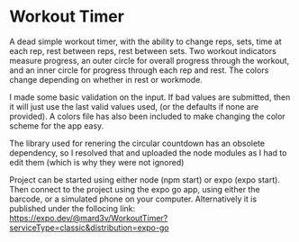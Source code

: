 # Workout Timer

A dead simple workout timer, with the ability to change reps, sets, time at each rep, rest between reps, rest between sets. Two workout indicators measure progress, an outer circle for overall progress through the workout, and an inner circle for progress through each rep and rest. The colors change depending on whether in rest or workmode.

I made some basic validation on the input. If bad values are submitted, then it will just use the last valid values used, (or the defaults if none are provided). A colors file has also been included to make changing the color scheme for the app easy.

The library used for renering the circular countdown has an obsolete dependency, so I resolved that and uploaded the node modules as I had to edit them (which is why they were not ignored)

Project can be started using either node (npm start) or expo (expo start). Then connect to the
project using the expo go app, using either the barcode, or a simulated phone on your computer. Alternatively it is published under the follocing link: https://expo.dev/@mard3v/WorkoutTimer?serviceType=classic&distribution=expo-go
